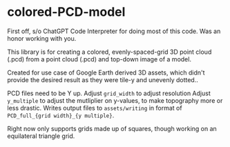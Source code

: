 # colored-PCD-model

First off, s/o ChatGPT Code Interpreter for doing most of this code. Was an honor working with you. 

This library is for creating a colored, evenly-spaced-grid 3D point cloud (.pcd) from a point cloud (.pcd) and top-down image of a model.

Created for use case of Google Earth derived 3D assets, which didn't provide the desired result as they were tile-y and unevenly dotted..

PCD files need to be Y up.
Adjust `grid_width` to adjust resolution
Adjust `y_multiple` to adjust the mutliplier on y-values, to make topography more or less drastic.
Writes output files to `assets/writing` in format of `PCD_full_{grid width}_{y multiple}`.

Right now only supports grids made up of squares, though working on an equilateral triangle grid.
